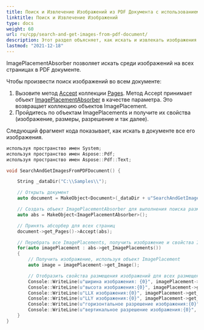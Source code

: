 ```yaml
---
title: Поиск и Извлечение Изображений из PDF Документа с использованием C++
linktitle: Поиск и Извлечение Изображений
type: docs
weight: 60
url: ru/cpp/search-and-get-images-from-pdf-document/
description: Этот раздел объясняет, как искать и извлекать изображения из PDF документа с библиотекой Aspose.PDF.
lastmod: "2021-12-18"
---
```


ImagePlacementAbsorber позволяет искать среди изображений на всех страницах в PDF документе.

Чтобы произвести поиск изображений во всем документе:

1. Вызовите метод [Accept](https://reference.aspose.com/pdf/cpp/class/aspose.pdf.page_collection#ae71a2782e747936e3c14b7ded5c6dc3f) коллекции [Pages](https://reference.aspose.com/pdf/cpp/class/aspose.pdf.page_collection). Метод Accept принимает объект [ImagePlacementAbsorber](https://reference.aspose.com/pdf/cpp/class/aspose.pdf.image_placement_absorber/) в качестве параметра. Это возвращает коллекцию объектов ImagePlacement.
1. Пройдитесь по объектам ImagePlacements и получите их свойства (изображение, размеры, разрешение и так далее).

Следующий фрагмент кода показывает, как искать в документе все его изображения.

```cpp
используя пространство имен System;
используя пространство имен Aspose::Pdf;
используя пространство имен Aspose::Pdf::Text;

void SearchAndGetImagesFromPDFDocument() {

    String _dataDir("C:\\Samples\\");

    // Открыть документ
    auto document = MakeObject<Document>(_dataDir + u"SearchAndGetImages.pdf");

    // Создать объект ImagePlacementAbsorber для выполнения поиска размещения изображений
    auto abs = MakeObject<ImagePlacementAbsorber>();

    // Принять абсорбер для всех страниц
    document->get_Pages()->Accept(abs);

    // Перебрать все ImagePlacements, получить изображение и свойства ImagePlacement
    for(auto imagePlacement : abs->get_ImagePlacements())
    {
        // Получить изображение, используя объект ImagePlacement
        auto image = imagePlacement->get_Image();

        // Отобразить свойства размещения изображений для всех размещений
        Console::WriteLine(u"ширина изображения: {0}", imagePlacement->get_Rectangle()->get_Width());
        Console::WriteLine(u"высота изображения:{0}", imagePlacement->get_Rectangle()->get_Height());
        Console::WriteLine(u"LLX изображения:{0}", imagePlacement->get_Rectangle()->get_LLX());
        Console::WriteLine(u"LLY изображения:{0}", imagePlacement->get_Rectangle()->get_LLY());
        Console::WriteLine(u"горизонтальное разрешение изображения:{0}", imagePlacement->get_Resolution()->get_X());
        Console::WriteLine(u"вертикальное разрешение изображения:{0}", imagePlacement->get_Resolution()->get_Y());
    }
}
```